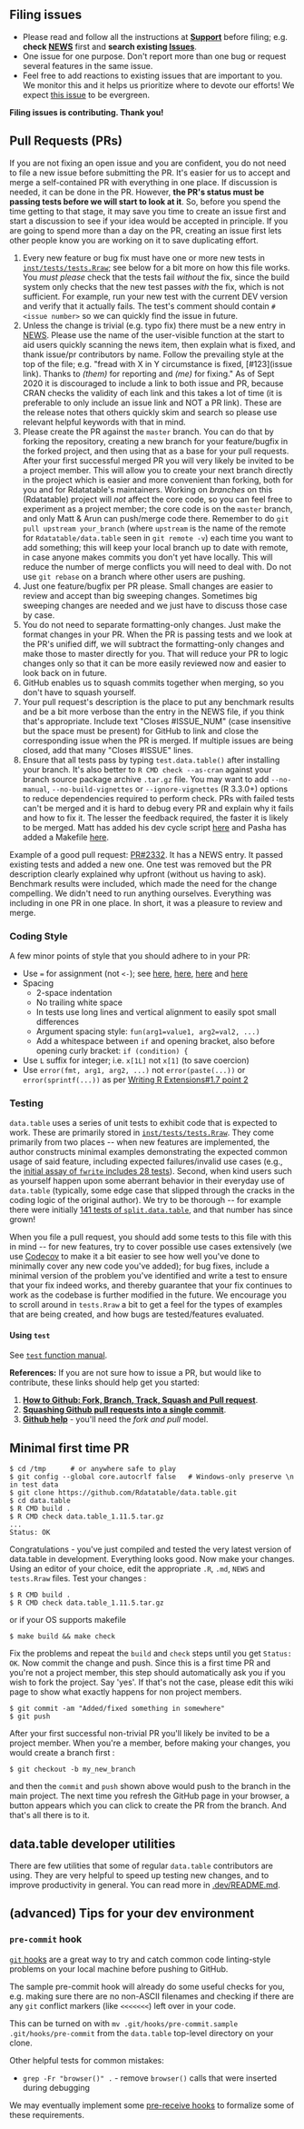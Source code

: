 Filing issues
-------------

- Please read and follow all the instructions at **[Support](https://github.com/Rdatatable/data.table/wiki/Support)** before filing; e.g. **check [NEWS](https://github.com/Rdatatable/data.table/blob/master/NEWS.md)** first and **search existing [Issues](https://github.com/Rdatatable/data.table/issues)**.
- One issue for one purpose. Don't report more than one bug or request several features in the same issue.
- Feel free to add reactions to existing issues that are important to you. We monitor this and it helps us prioritize where to devote our efforts! We expect [this issue](https://github.com/Rdatatable/data.table/issues/3189) to be evergreen.

**Filing issues is contributing. Thank you!**

Pull Requests (PRs)
-------------------

If you are not fixing an open issue and you are confident, you do not need to file a new issue before submitting the PR. It's easier for us to accept and merge a self-contained PR with everything in one place. If discussion is needed, it can be done in the PR. However, **the PR's status must be passing tests before we will start to look at it**. So, before you spend the time getting to that stage, it may save you time to create an issue first and start a discussion to see if your idea would be accepted in principle. If you are going to spend more than a day on the PR, creating an issue first lets other people know you are working on it to save duplicating effort.

1. Every new feature or bug fix must have one or more new tests in [`inst/tests/tests.Rraw`](https://github.com/Rdatatable/data.table/blob/master/inst/tests/tests.Rraw); see below for a bit more on how this file works. You _must please_ check that the tests fail _without_ the fix, since the build system only checks that the new test passes _with_ the fix, which is not sufficient. For example, run your new test with the current DEV version and verify that it actually fails. The test's comment should contain `#<issue number>` so we can quickly find the issue in future.
2. Unless the change is trivial (e.g. typo fix) there must be a new entry in [NEWS](https://github.com/Rdatatable/data.table/blob/master/NEWS.md). Please use the name of the user-visible function at the start to aid users quickly scanning the news item, then explain what is fixed, and thank issue/pr contributors by name. Follow the prevailing style at the top of the file; e.g. "fread with X in Y circumstance is fixed, [#123](issue link). Thanks to _(them)_ for reporting and _(me)_ for fixing." As of Sept 2020 it is discouraged to include a link to both issue and PR, because CRAN checks the validity of each link and this takes a lot of time (it is preferable to only include an issue link and NOT a PR link). These are the release notes that others quickly skim and search so please use relevant helpful keywords with that in mind.
3. Please create the PR against the `master` branch. You can do that by forking the repository, creating a new branch for your feature/bugfix in the forked project, and then using that as a base for your pull requests. After your first successful merged PR you will very likely be invited to be a project member. This will allow you to create your next branch directly in the project which is easier and more convenient than forking, both for you and for Rdatatable's maintainers. Working on _branches_ on this (Rdatatable) project will _not_ affect the core code, so you can feel free to experiment as a project member; the core code is on the `master` branch, and only Matt & Arun can push/merge code there. Remember to do `git pull upstream your_branch` (where `upstream` is the name of the remote for `Rdatatable/data.table` seen in `git remote -v`) each time you want to add something; this will keep your local branch up to date with remote, in case anyone makes commits you don't yet have locally. This will reduce the number of merge conflicts you will need to deal with. Do not use `git rebase` on a branch where other users are pushing.
4. Just one feature/bugfix per PR please. Small changes are easier to review and accept than big sweeping changes. Sometimes big sweeping changes are needed and we just have to discuss those case by case.
5. You do not need to separate formatting-only changes. Just make the format changes in your PR. When the PR is passing tests and we look at the PR's unified diff, we will subtract the formatting-only changes and make those to master directly for you. That will reduce your PR to logic changes only so that it can be more easily reviewed now and easier to look back on in future.
6. GitHub enables us to squash commits together when merging, so you don't have to squash yourself.
7. Your pull request's description is the place to put any benchmark results and be a bit more verbose than the entry in the NEWS file, if you think that's appropriate. Include text "Closes #ISSUE_NUM" (case insensitive but the space must be present) for GitHub to link and close the corresponding issue when the PR is merged. If multiple issues are being closed, add that many "Closes #ISSUE" lines.
8. Ensure that all tests pass by typing `test.data.table()` after installing your branch. It's also better to `R CMD check --as-cran` against your branch source package archive `.tar.gz` file. You may want to add `--no-manual`, `--no-build-vignettes` or `--ignore-vignettes` (R 3.3.0+) options to reduce dependencies required to perform check. PRs with failed tests can't be merged and it is hard to debug every PR and explain why it fails and how to fix it. The lesser the feedback required, the faster it is likely to be merged. Matt has added his dev cycle script [here](https://github.com/Rdatatable/data.table/blob/master/cc.R) and Pasha has added a Makefile [here](https://github.com/Rdatatable/data.table/blob/master/Makefile).

Example of a good pull request: [PR#2332](https://github.com/Rdatatable/data.table/pull/2332). It has a NEWS entry. It passed existing tests and added a new one. One test was removed but the PR description clearly explained why upfront (without us having to ask). Benchmark results were included, which made the need for the change compelling. We didn't need to run anything ourselves. Everything was including in one PR in one place. In short, it was a pleasure to review and merge.

### Coding Style

A few minor points of style that you should adhere to in your PR:

- Use `=` for assignment (not `<-`); see [here](https://github.com/Rdatatable/data.table/pull/3582#discussion_r287075480), [here](https://github.com/Rdatatable/data.table/issues/3590#issuecomment-495776200), [here](https://stackoverflow.com/questions/1741820/what-are-the-differences-between-and-in-r#comment14293879_1742591) and [here](https://twitter.com/kdpsinghlab/status/1044568690346393606)
- Spacing
  + 2-space indentation
  + No trailing white space
  + In tests use long lines and vertical alignment to easily spot small differences
  + Argument spacing style: `fun(arg1=value1, arg2=val2, ...)`
  + Add a whitespace between `if` and opening bracket, also before opening curly bracket: `if (condition) {`
- Use `L` suffix for integer; i.e. `x[1L]` not `x[1]` (to save coercion)
- Use `error(fmt, arg1, arg2, ...)` not `error(paste(...))` or `error(sprintf(...))` as per [Writing R Extensions#1.7 point 2](https://cran.r-project.org/doc/manuals/r-release/R-exts.html#Diagnostic-messages)

### Testing

`data.table` uses a series of unit tests to exhibit code that is expected to work. These are primarily stored in [`inst/tests/tests.Rraw`](https://github.com/Rdatatable/data.table/blob/master/inst/tests/tests.Rraw). They come primarily from two places -- when new features are implemented, the author constructs minimal examples demonstrating the expected common usage of said feature, including expected failures/invalid use cases (e.g., the [initial assay of `fwrite` includes 28 tests](https://github.com/Rdatatable/data.table/blob/master/inst/tests/tests.Rraw#L9123-L9245)). Second, when kind users such as yourself happen upon some aberrant behavior in their everyday use of `data.table` (typically, some edge case that slipped through the cracks in the coding logic of the original author). We try to be thorough -- for example there were initially [141 tests of `split.data.table`](https://github.com/Rdatatable/data.table/blob/master/inst/tests/tests.Rraw#L8493-L8952), and that number has since grown!

When you file a pull request, you should add some tests to this file with this in mind -- for new features, try to cover possible use cases extensively (we use [Codecov](https://codecov.io/gh/Rdatatable/data.table) to make it a bit easier to see how well you've done to minimally cover any new code you've added); for bug fixes, include a minimal version of the problem you've identified and write a test to ensure that your fix indeed works, and thereby guarantee that your fix continues to work as the codebase is further modified in the future. We encourage you to scroll around in `tests.Rraw` a bit to get a feel for the types of examples that are being created, and how bugs are tested/features evaluated.

#### Using `test`

See [`test` function manual](https://rdatatable.gitlab.io/data.table/reference/test.html).

**References:** If you are not sure how to issue a PR, but would like to contribute, these links should help get you started:

1. **[How to Github: Fork, Branch, Track, Squash and Pull request](https://gun.io/blog/how-to-github-fork-branch-and-pull-request/)**.
2. **[Squashing Github pull requests into a single commit](http://eli.thegreenplace.net/2014/02/19/squashing-github-pull-requests-into-a-single-commit)**.
3. **[Github help](https://help.github.com/articles/using-pull-requests/)** - you'll need the *fork and pull* model.

Minimal first time PR
---------------------

```
$ cd /tmp      # or anywhere safe to play
$ git config --global core.autocrlf false   # Windows-only preserve \n in test data
$ git clone https://github.com/Rdatatable/data.table.git
$ cd data.table
$ R CMD build .
$ R CMD check data.table_1.11.5.tar.gz
...
Status: OK
```
Congratulations - you've just compiled and tested the very latest version of data.table in development. Everything looks good. Now make your changes. Using an editor of your choice, edit the appropriate `.R`, `.md`, `NEWS` and `tests.Rraw` files. Test your changes : 
```
$ R CMD build .
$ R CMD check data.table_1.11.5.tar.gz
```
or if your OS supports makefile
```
$ make build && make check
```
Fix the problems and repeat the `build` and `check` steps until you get `Status: OK`.
Now commit the change and push. Since this is a first time PR and you're not a project member, this step should automatically ask you if you wish to fork the project. Say 'yes'. If that's not the case, please edit this wiki page to show what exactly happens for non project members.
```
$ git commit -am "Added/fixed something in somewhere"
$ git push
```
After your first successful non-trivial PR you'll likely be invited to be a project member. When you're a member, before making your changes, you would create a branch first : 
```
$ git checkout -b my_new_branch
```
and then the `commit` and `push` shown above would push to the branch in the main project. The next time you refresh the GitHub page in your browser, a button appears which you can click to create the PR from the branch. And that's all there is to it.

data.table developer utilities
------------------------------

There are few utilities that some of regular `data.table` contributors are using. They are very helpful to speed up testing new changes, and to improve productivity in general. You can read more in [.dev/README.md](https://github.com/Rdatatable/data.table/blob/master/.dev/README.md).

(advanced) Tips for your dev environment
-----------------------------

### `pre-commit` hook 

[`git` hooks](https://git-scm.com/book/en/v2/Customizing-Git-Git-Hooks) are a great way to try and catch common code linting-style problems on your local machine before pushing to GitHub.

The sample pre-commit hook will already do some useful checks for you, e.g. making sure there are no non-ASCII filenames and checking if there are any `git` conflict markers (like `<<<<<<<`) left over in your code.

This can be turned on with `mv .git/hooks/pre-commit.sample .git/hooks/pre-commit` from the `data.table` top-level directory on your clone.

Other helpful tests for common mistakes:

- `grep -Fr "browser()" .` - remove `browser()` calls that were inserted during debugging

We may eventually implement some [pre-receive hooks](https://help.github.com/en/enterprise/2.15/admin/developer-workflow/creating-a-pre-receive-hook-script) to formalize some of these requirements.
